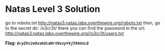 # Natas Level 3 Solution

go to robots.txt
http://natas3.natas.labs.overthewire.org/robots.txt
then, go to the secret dir: /s3cr3t/
there you can find the password in the url:
http://natas3.natas.labs.overthewire.org//s3cr3t/users.txt

**Flag:** ***`QryZXc2e0zahULdHrtHxzyYkj59kUxLQ`*** 
